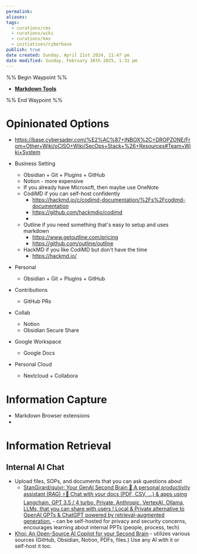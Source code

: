 ```yaml
---
permalink: 
aliases: 
tags:
  - curations/cms
  - curations/wiki
  - curations/kms
  - initiatives/cyberbase
publish: true
date created: Sunday, April 21st 2024, 11:47 pm
date modified: Sunday, February 16th 2025, 1:31 pm
---
```


%% Begin Waypoint %%
- **[Markdown Tools](Markdown%20Tools.md)**

%% End Waypoint %%

# Opinionated Options

- https://base.cybersader.com/%E2%AC%87+INBOX%2C+DROPZONE/From+Other+Wiki/oCISO+Wiki/SecOps+Stack+%26+Resources#Team+Wiki+System

- Business Setting
	- Obsidian + Git + Plugins + GitHub
	- Notion - more expensive
	- If you already have Microsoft, then maybe use OneNote
	- CodiMD if you can self-host confidently
		- https://hackmd.io/c/codimd-documentation/%2Fs%2Fcodimd-documentation
		- https://github.com/hackmdio/codimd
		- 
	- Outline if you need something that's easy to setup and uses markdown
		- https://www.getoutline.com/pricing
		- https://github.com/outline/outline
	- HackMD if you like CodiMD but don't have the time
		- https://hackmd.io/
- Personal
	- Obsidian + Git + Plugins + GitHub
- Contributions
	- GitHub PRs
- Collab
	- Notion
	- Obsidian Secure Share
- Google Workspace
	- Google Docs
- Personal Cloud
	- Nextcloud + Collabora

# Information Capture

- Markdown Browser extensions
- 

# Information Retrieval

## Internal AI Chat

- Upload files, SOPs, and documents that you can ask questions about
	- [StanGirard/quivr: Your GenAI Second Brain 🧠 A personal productivity assistant (RAG) ⚡️🤖 Chat with your docs (PDF, CSV, ...) & apps using Langchain, GPT 3.5 / 4 turbo, Private, Anthropic, VertexAI, Ollama, LLMs, that you can share with users ! Local & Private alternative to OpenAI GPTs & ChatGPT powered by retrieval-augmented generation.](https://github.com/StanGirard/quivr) - can be self-hosted for privacy and security concerns, encourages learning about internal PPTs (people, process, tech)
- [Khoj: An Open-Source AI Copilot for your Second Brain](https://khoj.dev/) - utilizes various sources (GitHub, Obsidian, Notion, PDFs, files.)  Use any AI with it or self-host it too.
